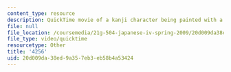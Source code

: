 ```yaml
---
content_type: resource
description: QuickTime movie of a kanji character being painted with a brush.
file: null
file_location: /coursemedia/21g-504-japanese-iv-spring-2009/20d009da38ed9a357eb3eb58b4a53424_4256.mov
file_type: video/quicktime
resourcetype: Other
title: '4256'
uid: 20d009da-38ed-9a35-7eb3-eb58b4a53424
---
```

